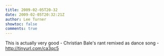 ```yaml
---
title: 2009-02-05T20-32
date: 2009-02-05T20:32:21Z
author: Lee Turner
showtoc: false
comments: true
---
```


This is actually very good - Christian Bale's rant remixed as dance song - http://tinyurl.com/ca3qc5

